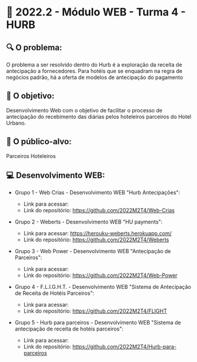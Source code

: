 # 🙋‍ 2022.2 - Módulo WEB - Turma 4 - HURB

## 🔍 O problema:
O problema a ser resolvido dentro do Hurb é a exploração da receita de antecipação a fornecedores. Para hotéis que se enquadram na regra de negócios padrão, há a oferta de modelos de antecipação do pagamento 

## 🎯 O objetivo:
Desenvolvimento Web com o objetivo de facilitar o processo de antecipação do recebimento das diárias pelos hoteleiros parceiros do Hotel Urbano. 

## 🧩 O público-alvo:
Parceiros Hoteleiros

## 💻 Desenvolvimento WEB:

- Grupo 1 - Web Crias - Desenvolvimento WEB "Hurb Antecipações":
  - Link para acessar: 
  - Link do repositório: https://github.com/2022M2T4/Web-Crias

- Grupo 2 - Weberts - Desenvolvimento WEB "HU payments":
  - Link para acessar: https://herouku-weberts.herokuapp.com/
  - Link do repositório: https://github.com/2022M2T4/Weberts
  
- Grupo 3 - Web Power - Desenvolvimento WEB "Antecipação de Parceiros":
  - Link para acessar: 
  - Link do repositório: https://github.com/2022M2T4/Web-Power
  
- Grupo 4 - F.L.I.G.H.T. - Desenvolvimento WEB "Sistema de Antecipação de Receita de Hotéis Parceiros":
  - Link para acessar: 
  - Link do repositório: https://github.com/2022M2T4/FLIGHT
  
- Grupo 5 - Hurb para parceiros - Desenvolvimento WEB "Sistema de antecipação de receita de hotéis parceiros":
  - Link para acessar: 
  - Link do repositório: https://github.com/2022M2T4/Hurb-para-parceiros
